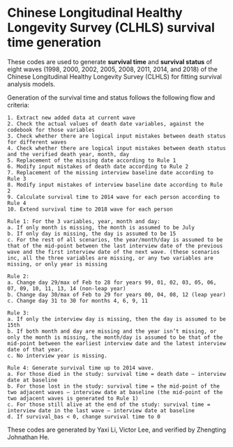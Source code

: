 # Chinese Longitudinal Healthy Longevity Survey (CLHLS) survival time generation

These codes are used to generate **survival time** and **survival status** of eight waves (1998, 2000, 2002, 2005, 2008, 2011, 2014, and 2018) of the Chinese Longitudinal Healthy Longevity Survey (CLHLS) for fitting survival analysis models.

Generation of the survival time and status follows the following flow and criteria:
```
1. Extract new added data at current wave
2. Check the actual values of death date variables, against the codebook for those variables
3. Check whether there are logical input mistakes between death status for different waves
4. Check whether there are logical input mistakes between death status and the verified death year, month, day
5. Replacement of the missing date according to Rule 1
6. Modify input mistakes of death date according to Rule 2
7. Replacement of the missing interview baseline date according to Rule 3
8. Modify input mistakes of interview baseline date according to Rule 2
9. Calculate survival time to 2014 wave for each person according to Rule 4
10. Extend survival time to 2018 wave for each person

Rule 1: For the 3 variables, year, month and day:
a. If only month is missing, the month is assumed to be July
b. If only day is missing, the day is assumed to be 15
c. For the rest of all scenarios, the year/month/day is assumed to be that of the mid-point between the last interview date of the previous wave and the first interview date of the next wave. (these scenarios inc, all the three variables are missing, or any two variables are missing, or only year is missing

Rule 2:
a. Change day 29/max of Feb to 28 for years 99, 01, 02, 03, 05, 06, 07, 09, 10, 11, 13, 14 (non-leap year)
b. Change day 30/max of Feb to 29 for years 00, 04, 08, 12 (leap year)
c. Change day 31 to 30 for months 4, 6, 9, 11

Rule 3:
a. If only the interview day is missing, then the day is assumed to be 15th
b. If both month and day are missing and the year isn’t missing, or only the month is missing, the month/day is assumed to be that of the mid-point between the earliest interview date and the latest interview date of that year.
c. No interview year is missing.

Rule 4: Generate survival time up to 2014 wave.
a. For those died in the study: survival time = death date – interview date at baseline
b. For those lost in the study: survival time = the mid-point of the two adjacent waves – interview date at baseline (the mid-point of the two adjacent waves is generated to Rule 1)
c. For those still alive at the end of the study: survival time = interview date in the last wave – interview date at baseline
d. If survival_bas < 0, change survival time to 0
```

These codes are generated by Yaxi Li, Victor Lee, and verified by Zhengting Johnathan He.